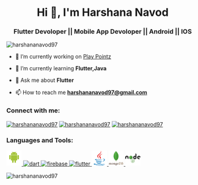 <h1 align="center">Hi 👋, I'm Harshana Navod</h1>
<h3 align="center">Flutter Devoloper || Mobile App Devoloper || Android || IOS</h3>

<p align="left"> <img src="https://komarev.com/ghpvc/?username=harshananavod97&label=Profile%20views&color=0e75b6&style=flat" alt="harshananavod97" /> </p>

- 🔭 I’m currently working on [Play Pointz](https://play.google.com/store/apps/details?id=com.avanux.playpointz&hl=en&gl=US)

- 🌱 I’m currently learning **Flutter,Java**

- 💬 Ask me about **Flutter**

- 📫 How to reach me **harshananavod97@gmail.com**

<h3 align="left">Connect with me:</h3>
<p align="left">
<a href="https://linkedin.com/in/harshananavod97" target="blank"><img align="center" src="https://raw.githubusercontent.com/rahuldkjain/github-profile-readme-generator/master/src/images/icons/Social/linked-in-alt.svg" alt="harshananavod97" height="30" width="40" /></a>
<a href="https://fb.com/harshananavod97" target="blank"><img align="center" src="https://raw.githubusercontent.com/rahuldkjain/github-profile-readme-generator/master/src/images/icons/Social/facebook.svg" alt="harshananavod97" height="30" width="40" /></a>
<a href="https://instagram.com/harshananavod97" target="blank"><img align="center" src="https://raw.githubusercontent.com/rahuldkjain/github-profile-readme-generator/master/src/images/icons/Social/instagram.svg" alt="harshananavod97" height="30" width="40" /></a>
</p>

<h3 align="left">Languages and Tools:</h3>
<p align="left"> <a href="https://developer.android.com" target="_blank" rel="noreferrer"> <img src="https://raw.githubusercontent.com/devicons/devicon/master/icons/android/android-original-wordmark.svg" alt="android" width="40" height="40"/> </a> <a href="https://dart.dev" target="_blank" rel="noreferrer"> <img src="https://www.vectorlogo.zone/logos/dartlang/dartlang-icon.svg" alt="dart" width="40" height="40"/> </a> <a href="https://firebase.google.com/" target="_blank" rel="noreferrer"> <img src="https://www.vectorlogo.zone/logos/firebase/firebase-icon.svg" alt="firebase" width="40" height="40"/> </a> <a href="https://flutter.dev" target="_blank" rel="noreferrer"> <img src="https://www.vectorlogo.zone/logos/flutterio/flutterio-icon.svg" alt="flutter" width="40" height="40"/> </a> <a href="https://www.java.com" target="_blank" rel="noreferrer"> <img src="https://raw.githubusercontent.com/devicons/devicon/master/icons/java/java-original.svg" alt="java" width="40" height="40"/> </a> <a href="https://www.mongodb.com/" target="_blank" rel="noreferrer"> <img src="https://raw.githubusercontent.com/devicons/devicon/master/icons/mongodb/mongodb-original-wordmark.svg" alt="mongodb" width="40" height="40"/> </a> <a href="https://nodejs.org" target="_blank" rel="noreferrer"> <img src="https://raw.githubusercontent.com/devicons/devicon/master/icons/nodejs/nodejs-original-wordmark.svg" alt="nodejs" width="40" height="40"/> </a> </p>

<p><img align="center" src="https://github-readme-stats.vercel.app/api/top-langs?username=harshananavod97&show_icons=true&locale=en&layout=compact" alt="harshananavod97" /></p>
